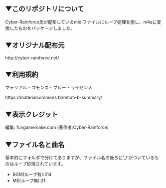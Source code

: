 <h2>▼このリポジトリについて</h2>
Cyber-Rainforce氏が配布しているmidiファイルにループ処理を施し、m4aに変換したものをパッケージしました。

<h2>▼オリジナル配布元</h2>
http://cyber-rainforce.net/


<h2>▼利用規約</h2>
<p>マテリアル・コモンズ・ブルー・ライセンス</p>
https://materialcommons.tk/mtcm-b-summary/

<h2>▼表示クレジット</h2>
<p>編集: fungamemake.com (著作者:Cyber-Rainforce)</p>

<h2>▼ファイル名と曲名</h2>
<p>基本的にフォルダで分けてありますが、ファイル名の後ろに'_l'がついているものはループ処理されています。</p>
<ul>
<li>BGM(ループ有):314</li>
<li>ME(ループ無):21</li>
</ul>
